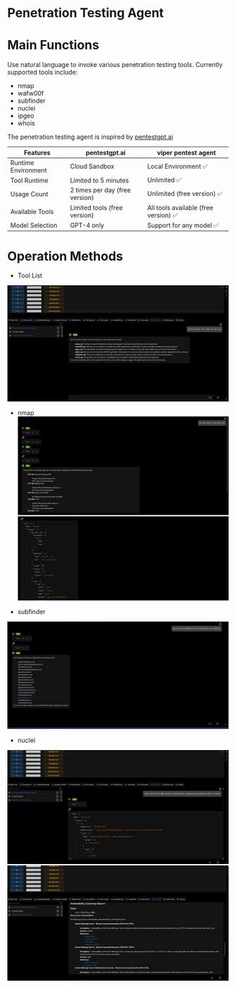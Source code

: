 # Penetration Testing Agent

# Main Functions

Use natural language to invoke various penetration testing tools. Currently supported tools include:

- nmap
- wafw00f
- subfinder
- nuclei
- ipgeo
- whois

The penetration testing agent is inspired by [pentestgpt.ai](https://pentestgpt.ai/)

| Features            | pentestgpt.ai                  | viper pentest agent                  |
|---------------------|--------------------------------|--------------------------------------|
| Runtime Environment | Cloud Sandbox                  | Local Environment ✅                  |
| Tool Runtime        | Limited to 5 minutes           | Unlimited ✅                          |
| Usage Count         | 2 times per day (free version) | Unlimited (free version) ✅           |
| Available Tools     | Limited tools (free version)   | All tools available (free version) ✅ |
| Model Selection     | GPT-4 only                     | Support for any model ✅              |

# Operation Methods

- Tool List

![img.png](img/AI_Agent_Session_LangGraph_Pentest/img.png)

- nmap
![img_1.png](img/AI_Agent_Session_LangGraph_Pentest/img_1.png)
![img_2.png](img/AI_Agent_Session_LangGraph_Pentest/img_2.png)

- subfinder

![img_3.png](img/AI_Agent_Session_LangGraph_Pentest/img_3.png)

- nuclei

![img_4.png](img/AI_Agent_Session_LangGraph_Pentest/img_4.png)
![img_5.png](img/AI_Agent_Session_LangGraph_Pentest/img_5.png)
